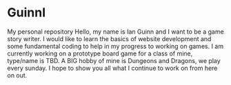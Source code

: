 # GuinnI
My personal repository
Hello, my name is Ian Guinn and I want to be a game story writer. 
I would like to learn the basics of website development and some fundamental coding to help in my progress to working on games.
I am currently working on a prototype board game for a class of mine, type/name is TBD.
A BIG hobby of mine is Dungeons and Dragons, we play every sunday.
I hope to show you all what I continue to work on from here on out.

